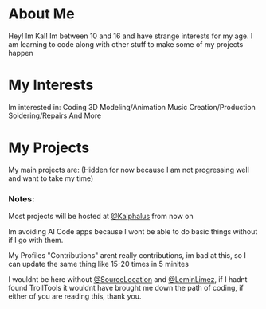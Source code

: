<!--## Hi there 👋-->

<!--
**KalphalusKal/KalphalusKal** is a ✨ _special_ ✨ repository because its `README.md` (this file) appears on your GitHub profile.

Here are some ideas to get you started:

- 🔭 I’m currently working on ...
- 🌱 I’m currently learning ...
- 👯 I’m looking to collaborate on ...
- 🤔 I’m looking for help with ...
- 💬 Ask me about ...
- 📫 How to reach me: ...
- 😄 Pronouns: ...
- ⚡ Fun fact: ...
-->
# About Me
Hey! Im Kal! Im between 10 and 16 and have strange interests for my age. I am learning to code along with other stuff to make some of my projects happen
# My Interests
Im interested in:
Coding
3D Modeling/Animation
Music Creation/Production
Soldering/Repairs
And More
# My Projects
My main projects are:
(Hidden for now because I am not progressing well and want to take my time)
### Notes:
Most projects will be hosted at [@Kalphalus](https://www.github.com/Kalphalus) from now on


Im avoiding AI Code apps because I wont be able to do basic things without if I go with them.


My Profiles "Contributions" arent really contributions, im bad at this, so I can update the same thing like 15-20 times in 5 minites


I wouldnt be here without [@SourceLocation](https://www.github.com/sourcelocation) and [@LeminLimez](https://www.github.com/LeminLimez), if I hadnt found TrollTools it wouldnt have brought me down the path of coding, if either of you are reading this, thank you.
